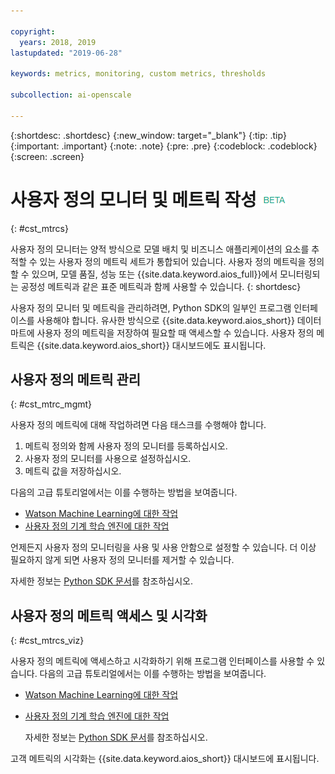 ```yaml
---

copyright:
  years: 2018, 2019
lastupdated: "2019-06-28"

keywords: metrics, monitoring, custom metrics, thresholds

subcollection: ai-openscale

---
```


{:shortdesc: .shortdesc}
{:new_window: target="_blank"}
{:tip: .tip}
{:important: .important}
{:note: .note}
{:pre: .pre}
{:codeblock: .codeblock}
{:screen: .screen}

# 사용자 정의 모니터 및 메트릭 작성 ![베타 태그](images/beta.png)
{: #cst_mtrcs}

사용자 정의 모니터는 양적 방식으로 모델 배치 및 비즈니스 애플리케이션의 요소를 추적할 수 있는 사용자 정의 메트릭 세트가 통합되어 있습니다. 사용자 정의 메트릭을 정의할 수 있으며, 모델 품질, 성능 또는 {{site.data.keyword.aios_full}}에서 모니터링되는 공정성 메트릭과 같은 표준 메트릭과 함께 사용할 수 있습니다.
{: shortdesc}

사용자 정의 모니터 및 메트릭을 관리하려면, Python SDK의 일부인 프로그램 인터페이스를 사용해야 합니다. 유사한 방식으로 {{site.data.keyword.aios_short}} 데이터 마트에 사용자 정의 메트릭을 저장하여 필요할 때 액세스할 수 있습니다. 사용자 정의 메트릭은 {{site.data.keyword.aios_short}} 대시보드에도 표시됩니다.

## 사용자 정의 메트릭 관리
{: #cst_mtrc_mgmt}

사용자 정의 메트릭에 대해 작업하려면 다음 태스크를 수행해야 합니다.

1. 메트릭 정의와 함께 사용자 정의 모니터를 등록하십시오.
2. 사용자 정의 모니터를 사용으로 설정하십시오.
3. 메트릭 값을 저장하십시오.

다음의 고급 튜토리얼에서는 이를 수행하는 방법을 보여줍니다.

- [Watson Machine Learning에 대한 작업](https://github.com/pmservice/ai-openscale-tutorials/blob/master/notebooks/Watson%20OpenScale%20and%20Watson%20ML%20Engine.ipynb)
- [사용자 정의 기계 학습 엔진에 대한 작업](https://github.com/pmservice/ai-openscale-tutorials/blob/master/notebooks/AI%20OpenScale%20and%20Custom%20ML%20Engine.ipynb)

언제든지 사용자 정의 모니터링을 사용 및 사용 안함으로 설정할 수 있습니다. 더 이상 필요하지 않게 되면 사용자 정의 모니터를 제거할 수 있습니다.

자세한 정보는 [Python SDK 문서](http://ai-openscale-python-client.mybluemix.net/)를 참조하십시오.

## 사용자 정의 메트릭 액세스 및 시각화
{: #cst_mtrcs_viz}

사용자 정의 메트릭에 액세스하고 시각화하기 위해 프로그램 인터페이스를 사용할 수 있습니다. 다음의 고급 튜토리얼에서는 이를 수행하는 방법을 보여줍니다.

- [Watson Machine Learning에 대한 작업](https://github.com/pmservice/ai-openscale-tutorials/blob/master/notebooks/Watson%20OpenScale%20and%20Watson%20ML%20Engine.ipynb)
- [사용자 정의 기계 학습 엔진에 대한 작업](https://github.com/pmservice/ai-openscale-tutorials/blob/master/notebooks/AI%20OpenScale%20and%20Custom%20ML%20Engine.ipynb)

   자세한 정보는 [Python SDK 문서](http://ai-openscale-python-client.mybluemix.net/)를 참조하십시오.

고객 메트릭의 시각화는 {{site.data.keyword.aios_short}} 대시보드에 표시됩니다.

<!---
![screen shot with metrics from Advanced Tutorial](images/adv_tutorial_metrics.png)
--->
